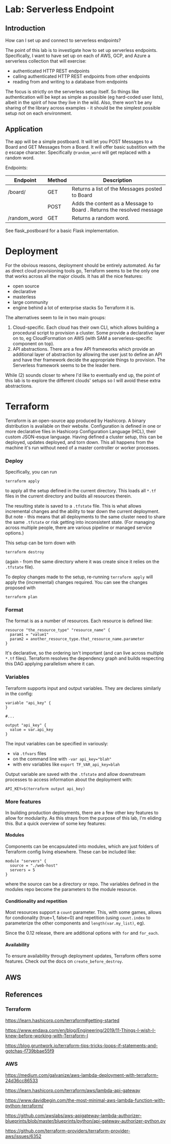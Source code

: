# Lab: Serverless Endpoint


## Introduction

How can I set up and connect to serverless endpoints?

The point of this lab is to investigate how to set up serverless endpoints. Specifically, I want to have set up on each 
of AWS, GCP, and Azure a serverless collection that will exercise:

* authenticated HTTP REST endpoints
* calling authenticated HTTP REST endpoints from other endpoints
* reading from and writing to a database from endpoints

The focus is strictly on the serverless setup itself. So things like authentication will be kept as simple as possible 
(eg hard-coded user lists), albeit in the spirit of how they live in the wild. Also, there won't be any sharing of the 
library across examples - it should be the simplest possible setup not on each environment.



## Application

The app will be a simple postboard. It will let you POST Messages to a Board and GET Messages from a Board. It will
offer basic substition with the `@` escape character. Specifically `@random_word` will get replaced with a random word.

Endpoints:

| Endpoint          | Method        | Description   |
| ---               | ---           | ---           |
| /board/<board-id> | GET           | Returns a list of the Messages posted to Board <board-id> |
|                   | POST          | Adds the content as a Message to Board <board-id>. Returns the resolved message |
| /random_word      | GET           | Returns a random word. | 


See flask_postboard for a basic Flask implementation.



# Deployment

For the obvious reasons, deployment should be entirely automated. As far as direct cloud provisioning tools go, 
Terraform seems to be the only one that works across all the major clouds. It has all the nice features:
* open source
* declarative
* masterless
* large community
* engine behind a lot of enterprise stacks
So Terraform it is.

The alternatives seem to lie in two main groups:

1) Cloud-specific. Each cloud has their own CLI, which allows building a procedural script to provision a cluster. Some 
provide a declarative layer on to, eg CloudFormation on AWS (with SAM a serverless-specific component on top).
2) API abstractions. There are a few API frameworks which provide an additional layer of abstraction by allowing the
user just to define an API and have ther framework decide the appropriate things to provision. The Serverless framework
seems to be the leader here.

While (2) sounds closer to where I'd like to eventually end up, the point of this lab is to explore the different 
clouds' setups so I will avoid these extra abstractions.



# Terraform

Terraform is an open-source app produced by Hashicorp. A binary distribution is available on their website. 
Configuration is defined in one or more declarative files in Hashicorp Configuration Language (HCL), their custom 
JSON-esque language. Having defined a cluster setup, this can be deployed, updates deployed, and torn down. This all
happens from the machine it's run without need of a master controller or worker processes.


### Deploy

Specifically, you can run

```shell script
terraform apply
```  

to apply all the setup defined in the current directory. This loads all `*.tf` files in the current directory and 
builds all resources therein.

The resulting state is saved to a `.tfstate` file. This is what allows incremental changes and the ability to tear down
the current deployment. But note - this means that all deployments to the same cluster need to share the same `.tfstate`
or risk getting into inconsistent state. (For managing across multiple people, there are various pipeline or managed 
service options.)

This setup can be torn down with

```shell script
terraform destroy
```

(again - from the same directory where it was create since it relies on the `.tfstate` file).

To deploy changes made to the setup, re-running `terraform apply` will apply the (incremental) changes required. You 
can see the changes proposed with

```shell script
terraform plan
```

### Format

The format is as a number of resources. Each resource is defined like:

```hcl-terraform
resource "the_resource_type" "resource_name" {
  param1 = "value1"
  param2 = another_resource_type.that_resource_name.parameter
}
```

It's declarative, so the ordering isn't important (and can live across multiple `*.tf` files). Terraform resolves the
dependency graph and builds respecting this DAG applying parallelism where it can.


### Variables

Terraform supports input and output variables. They are declares similarly in the config:

```hcl-terraform
variable "api_key" {
}

#...

output "api_key" {
  value = var.api_key
}
```

The input variables can be specified in variously:
* via `.tfvars` files
* on the command line with `-var api_key="blah"`
* with env variables like `export TF_VAR_api_key=blah`

Output variable are saved with the `.tfstate` and allow downstream processes to access information about the deployment 
with:

```shell script
API_KEY=$(terraform output api_key)
```


### More features

In building production deployments, there are a few other key features to allow for modularity. As this strays from the 
purpose of this lab, I'm eliding this. But a quick overview of some key features:

#### Modules

Components can be encapsulated into modules, which are just folders of Terraform config living elsewhere. These can be 
included like:

```hcl-terraform
module "servers" {
  source = "./web-host"
  servers = 5
}
```

where the source can be a directory or repo. The variables defined in the modules repo become the parameters to the 
module resource.

#### Conditionality and repetition

Most resources support a `count` parameter. This, with some games, allows for condionality (true=1, false=0) and 
repetition (using `count.index` to parameterize the other components and `length(var.my_list)`, eg).

Since the 0.12 release, there are additional options with `for` and `for_each`.

#### Availability

To ensure availability through deployment updates, Terraform offers some features. Check out the docs on 
`create_before_destroy`.



## AWS







## References

### Terraform

https://learn.hashicorp.com/terraform#getting-started

https://www.endava.com/en/blog/Engineering/2019/11-Things-I-wish-I-knew-before-working-with-Terraform-I

https://blog.gruntwork.io/terraform-tips-tricks-loops-if-statements-and-gotchas-f739bbae55f9


### AWS

https://medium.com/galvanize/aws-lambda-deployment-with-terraform-24d36cc86533

https://learn.hashicorp.com/terraform/aws/lambda-api-gateway

https://www.davidbegin.com/the-most-minimal-aws-lambda-function-with-python-terraform/

https://github.com/awslabs/aws-apigateway-lambda-authorizer-blueprints/blob/master/blueprints/python/api-gateway-authorizer-python.py

https://github.com/terraform-providers/terraform-provider-aws/issues/6352
